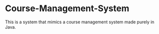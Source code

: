 # Course-Management-System
This is a system that mimics a course management system made purely in Java.
